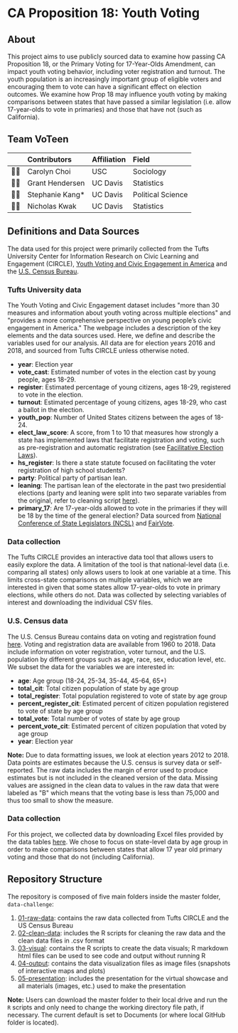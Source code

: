 # CA Proposition 18: Youth Voting

## About
This project aims to use publicly sourced data to examine how passing CA Proposition 18, or the Primary Voting for 17-Year-Olds Amendment, can impact youth voting behavior, including voter registration and turnout. The youth population is an increasingly important group of eligible voters and encouraging them to vote can have a significant effect on election outcomes. We examine how Prop 18 may influence youth voting by making comparisons between states that have passed a similar legislation (i.e. allow 17-year-olds to vote in primaries) and those that have not (such as California).

## Team VoTeen
<!-- ALL-CONTRIBUTORS-LIST:START -->
| | Contributors | Affiliation | Field |
| :---- | :---- |:---- | :---- |
| 👩‍💻 | Carolyn Choi | USC | Sociology |
| 🧑‍💻 | Grant Hendersen | UC Davis | Statistics |
| 👩‍💻 | Stephanie Kang* | UC Davis | Political Science | 
| 🧑‍💻 | Nicholas Kwak | UC Davis | Statistics |
<!-- ALL-CONTRIBUTORS-LIST:END -->

## Definitions and Data Sources
The data used for this project were primarily collected from the Tufts University Center for Information Research on Civic Learning and Engagement (CIRCLE), [Youth Voting and Civic Engagement in America](https://circle.tufts.edu/explore-our-data/youth-voting-and-civic-engagement-america) and the [U.S. Census Bureau](https://www.census.gov/).

### Tufts University data
The Youth Voting and Civic Engagement dataset includes "more than 30 measures and information about youth voting across multiple elections" and "provides a more comprehensive perspective on young people’s civic engagement in America." The webpage includes a description of the key elements and the data sources used. Here, we define and describe the variables used for our analysis. All data are for election years 2016 and 2018, and sourced from Tufts CIRCLE unless otherwise noted.

* **year**: Election year
* **vote_cast**: Estimated number of votes in the election cast by young people, ages 18-29.
* **register**: Estimated percentage of young citizens, ages 18-29, registered to vote in the election.
* **turnout**: Estimated percentage of young citizens, ages 18-29, who cast a ballot in the election.
* **youth_pop**: Number of United States citizens between the ages of 18-24.
* **elect_law_score**: A score, from 1 to 10 that measures how strongly a state has implemented laws that facilitate registration and voting, such as pre-registration and automatic registration (see [Facilitative Election Laws](https://circle.tufts.edu/latest-research/facilitative-election-laws)).
* **hs_register**: Is there a state statute focused on facilitating the voter registration of high school students?
* **party**: Political party of partisan lean.
* **leaning**: The partisan lean of the electorate in the past two presidential elections (party and leaning were split into two separate variables from the original, refer to cleaning script [here](https://github.com/stephaniekang/prop18/tree/master/data-challenge/02-clean-data)).
* **primary_17**: Are 17-year-olds allowed to vote in the primaries if they will be 18 by the time of the general election? Data sourced from [National Conference of State Legislators (NCSL)](https://www.ncsl.org/research/elections-and-campaigns/primaries-voting-age.aspx#Resources) and [FairVote](https://www.fairvote.org/primary_voting_at_age_17#facts_17_year_old_primary_voting).

### Data collection
The Tufts CIRCLE provides an interactive data tool that allows users to easily explore the data. A limitation of the tool is that national-level data (i.e. comparing all states) only allows users to look at one variable at a time. This limits cross-state comparisons on multiple variables, which we are interested in given that some states allow 17-year-olds to vote in primary elections, while others do not. Data was collected by selecting variables of interest and downloading the individual CSV files.

### U.S. Census data
The U.S. Census Bureau contains data on voting and registration found [here](https://www.census.gov/topics/public-sector/voting/data.html). Voting and registration data are available from 1960 to 2018. Data include information on voter registration, voter turnout, and the U.S. population by different groups such as age, race, sex, education level, etc. We subset the data for the variables we are interested in:

* **age**: Age group (18-24, 25-34, 35-44, 45-64, 65+)
* **total_cit**: Total citizen population of state by age group
* **total_register**: Total population registered to vote of state by age group
* **percent_register_cit**: Estimated percent of citizen population registered to vote of state by age group
* **total_vote**: Total number of votes of state by age group
* **percent_vote_cit**: Estimated percent of citizen population that voted by age group
* **year**: Election year

**Note:** Due to data formatting issues, we look at election years 2012 to 2018. Data points are estimates because the U.S. census is survey data or self-reported. The raw data includes the margin of error used to produce estimates but is not included in the cleaned version of the data. Missing values are assigned in the clean data to values in the raw data that were labeled as "B" which means that the voting base is less than 75,000 and thus too small to show the measure.

### Data collection
For this project, we collected data by downloading Excel files provided by the data tables [here](https://www.census.gov/topics/public-sector/voting/data/tables.2018.html). We chose to focus on state-level data by age group in order to make comparisons between states that allow 17 year old primary voting and those that do not (including California).

## Repository Structure
The repository is composed of five main folders inside the master folder, `data-challenge`:

1. [01-raw-data](https://github.com/stephaniekang/prop18/tree/master/data-challenge/01-raw-data): contains the raw data collected from Tufts CIRCLE and the US Census Bureau
2. [02-clean-data](https://github.com/stephaniekang/prop18/tree/master/data-challenge/02-clean-data): includes the R scripts for cleaning the raw data and the clean data files in .csv format
3. [03-visual](https://github.com/stephaniekang/prop18/tree/master/data-challenge/03-visual): contains the R scripts to create the data visuals; R markdown html files can be used to see code and output without running R
4. [04-output](https://github.com/stephaniekang/prop18/tree/master/data-challenge/04-output): contains the data visualization files as image files (snapshots of interactive maps and plots)
5. [05-presentation](https://github.com/stephaniekang/prop18/tree/master/data-challenge/05-presentation): includes the presentation for the virtual showcase and all materials (images, etc.) used to make the presentation

**Note:** Users can download the master folder to their local drive and run the `R` scripts and only need to change the working directory file path, if necessary. The current default is set to Documents (or where local GitHub folder is located).

